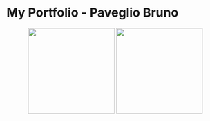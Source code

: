 # My Portfolio - Paveglio Bruno

<p align="center">
  <img height="200" src="https://res.cloudinary.com/dlexbrcrv/image/upload/v1623695931/Proyects/Portfolio/P-2_sqribl.png" />
   <img height="200" src="https://res.cloudinary.com/dlexbrcrv/image/upload/v1623695932/Proyects/Portfolio/P-1_sudmtl.png" />
</p>
